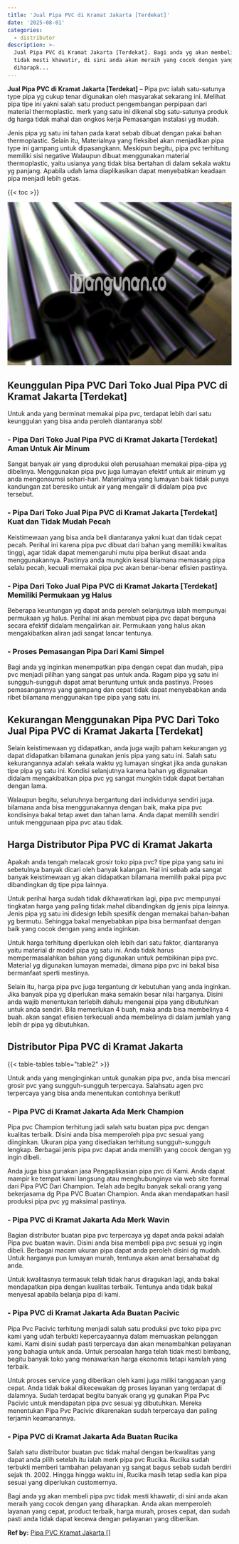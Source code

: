 ```yaml
---
title: 'Jual Pipa PVC di Kramat Jakarta [Terdekat]'
date: '2025-08-01'
categories:
  - distributor
description: >-
  Jual Pipa PVC di Kramat Jakarta [Terdekat]. Bagi anda yg akan membeli pipa pvc
  tidak mesti khawatir, di sini anda akan meraih yang cocok dengan yang
  diharapk...
---
```


**Jual Pipa PVC di Kramat Jakarta \[Terdekat\]** – Pipa pvc ialah satu-satunya type pipa yg cukup tenar digunakan oleh masyarakat sekarang ini. Melihat pipa tipe ini yakni salah satu product pengembangan perpipaan dari material thermoplastic. merk yang satu ini dikenal sbg satu-satunya produk dg harga tidak mahal dan ongkos kerja Pemasangan instalasi yg mudah.

Jenis pipa yg satu ini tahan pada karat sebab dibuat dengan pakai bahan thermoplastic. Selain itu, Materialnya yang fleksibel akan menjadikan pipa type ini gampang untuk dipasangkann. Meskipun begitu, pipa pvc terhitung memiliki sisi negative Walaupun dibuat menggunakan material thermoplastic, yaitu usianya yang tidak bisa bertahan di dalam sekala waktu yg panjang. Apabila udah lama diaplikasikan dapat menyebabkan keadaan pipa menjadi lebih getas.

{{< toc >}}

![Jual Pipa PVC di Kramat Jakarta [Terdekat]](/images/jaul-pipa-pvc-07.png)

## Keunggulan Pipa PVC Dari Toko Jual Pipa PVC di Kramat Jakarta \[Terdekat\]

Untuk anda yang berminat memakai pipa pvc, terdapat lebih dari satu keunggulan yang bisa anda peroleh diantaranya sbb!

### \- Pipa Dari Toko Jual Pipa PVC di Kramat Jakarta \[Terdekat\] Aman Untuk Air Minum

Sangat banyak air yang diproduksi oleh perusahaan memakai pipa-pipa yg dibelinya. Menggunakan pipa pvc juga lumayan efektif untuk air minum yg anda mengonsumsi sehari-hari. Materialnya yang lumayan baik tidak punya kandungan zat beresiko untuk air yang mengalir di didalam pipa pvc tersebut.

### \- Pipa Dari Toko Jual Pipa PVC di Kramat Jakarta \[Terdekat\] Kuat dan Tidak Mudah Pecah

Keistimewaan yang bisa anda beli diantaranya yakni kuat dan tidak cepat pecah. Perihal ini karena pipa pvc dibuat dari bahan yang memiliki kwalitas tinggi, agar tidak dapat memengaruhi mutu pipa berikut disaat anda menggunakannya. Pastinya anda mungkin kesal bilamana memasang pipa selalu pecah, kecuali memakai pipa pvc akan benar-benar efisien pastinya.

### \- Pipa Dari Toko Jual Pipa PVC di Kramat Jakarta \[Terdekat\] Memiliki Permukaan yg Halus

Beberapa keuntungan yg dapat anda peroleh selanjutnya ialah mempunyai permukaan yg halus. Perihal ini akan membuat pipa pvc dapat berguna secara efektif didalam mengalirkan air. Permukaan yang halus akan mengakibatkan aliran jadi sangat lancar tentunya.

### \- Proses Pemasangan Pipa Dari Kami Simpel

Bagi anda yg inginkan menempatkan pipa dengan cepat dan mudah, pipa pvc menjadi pilihan yang sangat pas untuk anda. Ragam pipa yg satu ini sungguh-sungguh dapat amat beruntung untuk anda pastinya. Proses pemasangannya yang gampang dan cepat tidak dapat menyebabkan anda ribet bilamana menggunakan tipe pipa yang satu ini.

## Kekurangan Menggunakan Pipa PVC Dari Toko Jual Pipa PVC di Kramat Jakarta \[Terdekat\]

Selain keistimewaan yg didapatkan, anda juga wajib paham kekurangan yg dapat didapatkan bilamana gunakan jenis pipa yang satu ini. Salah satu kekurangannya adalah sekala waktu yg lumayan singkat jika anda gunakan tipe pipa yg satu ini. Kondisi selanjutnya karena bahan yg digunakan didalam mengakibatkan pipa pvc yg sangat mungkin tidak dapat bertahan dengan lama.

Walaupun begitu, seluruhnya bergantung dari individunya sendiri juga. bilamana anda bisa menggunakannya dengan baik, maka pipa pvc kondisinya bakal tetap awet dan tahan lama. Anda dapat memilih sendiri untuk menggunaan pipa pvc atau tidak.

## Harga Distributor Pipa PVC di Kramat Jakarta

Apakah anda tengah melacak grosir toko pipa pvc? tipe pipa yang satu ini sebetulnya banyak dicari oleh banyak kalangan. Hal ini sebab ada sangat banyak keistimewaan yg akan didapatkan bilamana memilih pakai pipa pvc dibandingkan dg tipe pipa lainnya.

Untuk perihal harga sudah tidak dikhawatirkan lagi, pipa pvc mempunyai tingkatan harga yang paling tidak mahal dibandingkan dg jenis pipa lainnya. Jenis pipa yg satu ini didesign lebih spesifik dengan memakai bahan-bahan yg bermutu. Sehingga bakal menyebabkan pipa bisa bermanfaat dengan baik yang cocok dengan yang anda inginkan.

Untuk harga terhitung diperlukan oleh lebih dari satu faktor, diantaranya yaitu material dr model pipa yg satu ini. Anda tidak harus mempermasalahkan bahan yang digunakan untuk pembikinan pipa pvc. Material yg digunakan lumayan memadai, dimana pipa pvc ini bakal bisa bermanfaat sperti mestinya.

Selain itu, harga pipa pvc juga tergantung dr kebutuhan yang anda inginkan. Jika banyak pipa yg diperlukan maka semakin besar nilai harganya. Disini anda wajib menentukan terlebih dahulu mengenai pipa yang dibutuhkan untuk anda sendiri. Bila memerlukan 4 buah, maka anda bisa membelinya 4 buah. akan sangat efisien terkecuali anda membelinya di dalam jumlah yang lebih dr pipa yg dibutuhkan.

## Distributor Pipa PVC di Kramat Jakarta

{{< table-tables table="table2" >}}

Untuk anda yang menginginkan untuk gunakan pipa pvc, anda bisa mencari grosir pvc yang sungguh-sungguh terpercaya. Salahsatu agen pvc terpercaya yang bisa anda menentukan contohnya berikut!

### \- Pipa PVC di Kramat Jakarta Ada Merk Champion

Pipa pvc Champion terhitung jadi salah satu buatan pipa pvc dengan kualitas terbaik. Disini anda bisa memperoleh pipa pvc sesuai yang diinginkan. Ukuran pipa yang disediakan terhitung sungguh-sungguh lengkap. Berbagai jenis pipa pvc dapat anda memilih yang cocok dengan yg ingin dibeli.

Anda juga bisa gunakan jasa Pengaplikasian pipa pvc di Kami. Anda dapat mampir ke tempat kami langsung atau menghubunginya via web site formal dari Pipa PVC Dari Champion. Telah ada begitu banyak sekali orang yang bekerjasama dg Pipa PVC Buatan Champion. Anda akan mendapatkan hasil produksi pipa pvc yg maksimal pastinya.

### \- Pipa PVC di Kramat Jakarta Ada Merk Wavin

Bagian distributor buatan pipa pvc terpercaya yg dapat anda pakai adalah Pipa pvc buatan wavin. Disini anda bisa membeli pipa pvc sesuai yg ingin dibeli. Berbagai macam ukuran pipa dapat anda peroleh disini dg mudah. Untuk harganya pun lumayan murah, tentunya akan amat bersahabat dg anda.

Untuk kwalitasnya termasuk telah tidak harus diragukan lagi, anda bakal mendapatkan pipa dengan kualitas terbaik. Tentunya anda tidak bakal menyesal apabila belanja pipa di kami.

### \- Pipa PVC di Kramat Jakarta Ada Buatan Pacivic

Pipa Pvc Pacivic terhitung menjadi salah satu produksi pvc toko pipa pvc kami yang udah terbukti kepercayaannya dalam memuaskan pelanggan kami. Kami disini sudah pasti terpercaya dan akan menambahkan pelayanan yang bahagia untuk anda. Untuk persoalan harga telah tidak mesti bimbang, begitu banyak toko yang menawarkan harga ekonomis tetapi kamilah yang terbaik.

Untuk proses service yang diberikan oleh kami juga miliki tanggapan yang cepat. Anda tidak bakal dikecewakan dg proses layanan yang terdapat di dalamnya. Sudah terdapat begitu banyak orang yg gunakan Pipa Pvc Pacivic untuk mendapatan pipa pvc sesuai yg dibutuhkan. Mereka menentukan Pipa Pvc Pacivic dikarenakan sudah terpercaya dan paling terjamin keamanannya.

### \- Pipa PVC di Kramat Jakarta Ada Buatan Rucika

Salah satu distributor buatan pvc tidak mahal dengan berkwalitas yang dapat anda pilih setelah itu ialah merk pipa pvc Rucika. Rucika sudah terbukti memberi tambahan pelayanan yg sangat bagus sebab sudah berdiri sejak th. 2002. Hingga hingga waktu ini, Rucika masih tetap sedia kan pipa sesuai yang diperlukan customernya.

Bagi anda yg akan membeli pipa pvc tidak mesti khawatir, di sini anda akan meraih yang cocok dengan yang diharapkan. Anda akan memperoleh layanan yang cepat, product terbaik, harga murah, proses cepat, dan sudah pasti anda tidak dapat kecewa dengan pelayanan yang diberikan.

**Ref by:** [Pipa PVC Kramat Jakarta []](https://id.wikipedia.org/wiki/Pipa)

